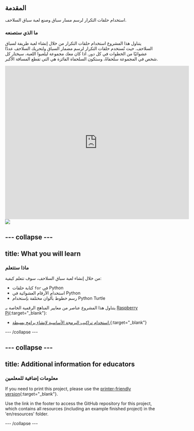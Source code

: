 ## المقدمة

استخدام حلقات التكرار لرسم مسار سباق وصنع لعبة سباق السلاحف.

### ما الذي ستصنعه

يتناول هذا المشروع استخدام حلقات التكرار من خلال إنشاء لعبة طريفة لسباق السلاحف. حيث تُستخدم حلقات التكرار لرسم مضمار السباق ولتحريك السلاحف عددًا عشوائيًا من الخطوات في كل دور. اذا كان معك مجموعة ليلعبوا اللعبة، سيختار كل شخص في المجموعة سلحفاةً، وستكون السلحفاة الفائزة هي التي تقطع المسافة الأكبر.

<div class="trinket">
  <iframe src="https://trinket.io/embed/python/9339862606?outputOnly=true&start=result" width="600" height="500" frameborder="0" marginwidth="0" marginheight="0" allowfullscreen>
  </iframe>
  <img src="images/race-finished.png">
</div>

## \--- collapse \---

## title: What you will learn

### ماذا ستتعلم

من خلال إنشاء لعبة سباق السلاحف، سوف تتعلم كيفية:

+ كتابة حلقات `for` في Python
+ استخدام الأرقام العشوائية في Python
+ رسم خطوط بألوان مختلفة بإستخدام Python Turtle

يتناول هذا المشروع عناصر من معايير المناهج الرقمية الخاصة بـ [Raspberry Pi](https://rpf.io/curriculum){:target="_blank"}:

+ [استخدام تراكيب البرمجة الأساسية لإنشاء برامج بسيطة.](https://www.raspberrypi.org/curriculum/programming/creator/){:target="_blank"}

\--- /collapse \---

## \--- collapse \---

## title: Additional information for educators

### معلومات إضافية للمعلمين

If you need to print this project, please use the [printer-friendly version](https://projects.raspberrypi.org/en/projects/turtle-race/print){:target="_blank"}.

Use the link in the footer to access the GitHub repository for this project, which contains all resources (including an example finished project) in the 'en/resources' folder.

\--- /collapse \---